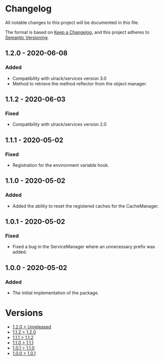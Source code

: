# Changelog
All notable changes to this project will be documented in this file.

The format is based on [Keep a Changelog](https://keepachangelog.com/en/1.0.0/),
and this project adheres to [Semantic Versioning](https://semver.org/spec/v2.0.0.html).

## 1.2.0 - 2020-06-08

### Added
- Compatibility with ulrack/services version 3.0
- Method to retrieve the method reflector from the object manager.

## 1.1.2 - 2020-06-03

### Fixed
- Compatibility with ulrack/services version 2.0

## 1.1.1 - 2020-05-02

### Fixed
- Registration for the environment variable hook.

## 1.1.0 - 2020-05-02

### Added
- Added the ability to reset the registered caches for the CacheManager.

## 1.0.1 - 2020-05-02

### Fixed
- Fixed a bug in the ServiceManager where an unnecessary prefix was added.

## 1.0.0 - 2020-05-02

### Added
- The initial implementation of the package.

# Versions
- [1.2.0 > Unreleased](https://github.com/ulrack/kernel/compare/1.2.0...HEAD)
- [1.1.2 > 1.2.0](https://github.com/ulrack/kernel/compare/1.1.2...1.2.0)
- [1.1.1 > 1.1.2](https://github.com/ulrack/kernel/compare/1.1.1...1.1.2)
- [1.1.0 > 1.1.1](https://github.com/ulrack/kernel/compare/1.1.0...1.1.1)
- [1.0.1 > 1.1.0](https://github.com/ulrack/kernel/compare/1.0.1...1.1.0)
- [1.0.0 > 1.0.1](https://github.com/ulrack/kernel/compare/1.0.0...1.0.1)
